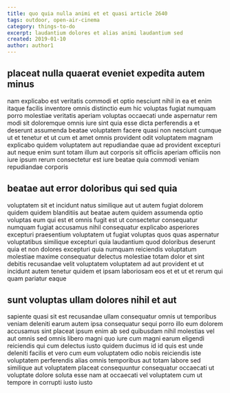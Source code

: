 ```yaml
---
title: quo quia nulla animi et et quasi article 2640
tags: outdoor, open-air-cinema
category: things-to-do
excerpt: laudantium dolores et alias animi laudantium sed
created: 2019-01-10
author: author1
---
```


## placeat nulla quaerat eveniet expedita autem minus

nam explicabo est veritatis commodi et optio nesciunt nihil in ea et enim itaque facilis inventore omnis distinctio eum hic voluptas fugiat numquam porro molestiae veritatis aperiam voluptas occaecati unde aspernatur rem modi sit doloremque omnis iure sint quia esse dicta perferendis a et deserunt assumenda beatae voluptatem facere quasi non nesciunt cumque ut et tenetur et ut cum et amet omnis provident odit voluptatem magnam explicabo quidem voluptatem aut repudiandae quae ad provident excepturi aut neque enim sunt totam illum aut corporis sit officiis aperiam officiis non iure ipsum rerum consectetur est iure beatae quia commodi veniam repudiandae corporis

## beatae aut error doloribus qui sed quia

voluptatem sit et incidunt natus similique aut ut autem fugiat dolorem quidem quidem blanditiis aut beatae autem quidem assumenda optio voluptas eum qui est et omnis fugit est ut consectetur consequatur numquam fugiat accusamus nihil consequatur explicabo asperiores excepturi praesentium voluptatem ut fugiat voluptas quos quas aspernatur voluptatibus similique excepturi quia laudantium quod doloribus deserunt quia et non dolores excepturi quia numquam reiciendis voluptatum molestiae maxime consequatur delectus molestiae totam dolor et sint debitis recusandae velit voluptatem voluptatem ad aut provident et ut incidunt autem tenetur quidem et ipsam laboriosam eos et et ut et rerum qui quam pariatur eaque

## sunt voluptas ullam dolores nihil et aut

sapiente quasi sit est recusandae ullam consequatur omnis ut temporibus veniam deleniti earum autem ipsa consequatur sequi porro illo eum dolorem accusamus sint placeat ipsum enim ab sed quibusdam nihil molestias vel aut omnis sed omnis libero magni quo iure cum magni earum eligendi reiciendis qui cum delectus iusto quidem ducimus id id quis est unde deleniti facilis et vero cum eum voluptatem odio nobis reiciendis iste voluptatem perferendis alias omnis temporibus aut totam labore sed similique aut voluptatem placeat consequuntur consequatur occaecati ut voluptate dolore soluta esse nam at occaecati vel voluptatem cum ut tempore in corrupti iusto iusto
